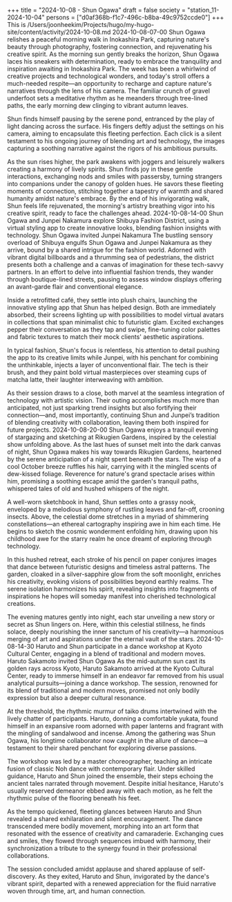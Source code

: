 +++
title = "2024-10-08 - Shun Ogawa"
draft = false
society = "station_11-2024-10-04"
persons = ["d0af368b-f1c7-496c-b8ba-49c9752ccde0"]
+++
This is /Users/joonheekim/Projects/hugo/my-hugo-site/content/activity/2024-10-08.md
2024-10-08-07-00
Shun Ogawa relishes a peaceful morning walk in Inokashira Park, capturing nature's beauty through photography, fostering connection, and rejuvenating his creative spirit.
As the morning sun gently breaks the horizon, Shun Ogawa laces his sneakers with determination, ready to embrace the tranquility and inspiration awaiting in Inokashira Park. The week has been a whirlwind of creative projects and technological wonders, and today's stroll offers a much-needed respite—an opportunity to recharge and capture nature's narratives through the lens of his camera. The familiar crunch of gravel underfoot sets a meditative rhythm as he meanders through tree-lined paths, the early morning dew clinging to vibrant autumn leaves.

Shun finds himself pausing by the serene pond, entranced by the play of light dancing across the surface. His fingers deftly adjust the settings on his camera, aiming to encapsulate this fleeting perfection. Each click is a silent testament to his ongoing journey of blending art and technology, the images capturing a soothing narrative against the rigors of his ambitious pursuits.

As the sun rises higher, the park awakens with joggers and leisurely walkers creating a harmony of lively spirits. Shun finds joy in these gentle interactions, exchanging nods and smiles with passersby, turning strangers into companions under the canopy of golden hues. He savors these fleeting moments of connection, stitching together a tapestry of warmth and shared humanity amidst nature's embrace. By the end of his invigorating walk, Shun feels life rejuvenated, the morning's artistry breathing vigor into his creative spirit, ready to face the challenges ahead.
2024-10-08-14-00
Shun Ogawa and Junpei Nakamura explore Shibuya Fashion District, using a virtual styling app to create innovative looks, blending fashion insights with technology.
Shun Ogawa invited Junpei Nakamura
The bustling sensory overload of Shibuya engulfs Shun Ogawa and Junpei Nakamura as they arrive, bound by a shared intrigue for the fashion world. Adorned with vibrant digital billboards and a thrumming sea of pedestrians, the district presents both a challenge and a canvas of imagination for these tech-savvy partners. In an effort to delve into influential fashion trends, they wander through boutique-lined streets, pausing to assess window displays offering an avant-garde flair and conventional elegance.

Inside a retrofitted café, they settle into plush chairs, launching the innovative styling app that Shun has helped design. Both are immediately absorbed, their screens lighting up with possibilities to model virtual avatars in collections that span minimalist chic to futuristic glam. Excited exchanges pepper their conversation as they tap and swipe, fine-tuning color palettes and fabric textures to match their mock clients' aesthetic aspirations.

In typical fashion, Shun's focus is relentless, his attention to detail pushing the app to its creative limits while Junpei, with his penchant for combining the unthinkable, injects a layer of unconventional flair. The tech is their brush, and they paint bold virtual masterpieces over steaming cups of matcha latte, their laughter interweaving with ambition.

As their session draws to a close, both marvel at the seamless integration of technology with artistic vision. Their outing accomplishes much more than anticipated, not just sparking trend insights but also fortifying their connection—and, most importantly, continuing Shun and Junpei’s tradition of blending creativity with collaboration, leaving them both inspired for future projects.
2024-10-08-20-00
Shun Ogawa enjoys a tranquil evening of stargazing and sketching at Rikugien Gardens, inspired by the celestial show unfolding above.
As the last hues of sunset melt into the dark canvas of night, Shun Ogawa makes his way towards Rikugien Gardens, heartened by the serene anticipation of a night spent beneath the stars. The wisp of a cool October breeze ruffles his hair, carrying with it the mingled scents of dew-kissed foliage. Reverence for nature's grand spectacle arises within him, promising a soothing escape amid the garden's tranquil paths, whispered tales of old and hushed whispers of the night.

A well-worn sketchbook in hand, Shun settles onto a grassy nook, enveloped by a melodious symphony of rustling leaves and far-off, crooning insects. Above, the celestial dome stretches in a myriad of shimmering constellations—an ethereal cartography inspiring awe in him each time. He begins to sketch the cosmic wonderment enfolding him, drawing upon his childhood awe for the starry realm he once dreamt of exploring through technology.

In this hushed retreat, each stroke of his pencil on paper conjures images that dance between futuristic designs and timeless astral patterns. The garden, cloaked in a silver-sapphire glow from the soft moonlight, enriches his creativity, evoking visions of possibilities beyond earthly realms. The serene isolation harmonizes his spirit, revealing insights into fragments of inspirations he hopes will someday manifest into cherished technological creations.

The evening matures gently into night, each star unveiling a new story or secret as Shun lingers on. Here, within this celestial stillness, he finds solace, deeply nourishing the inner sanctum of his creativity—a harmonious merging of art and aspirations under the eternal vault of the stars.
2024-10-08-14-30
Haruto and Shun participate in a dance workshop at Kyoto Cultural Center, engaging in a blend of traditional and modern moves.
Haruto Sakamoto invited Shun Ogawa
As the mid-autumn sun cast its golden rays across Kyoto, Haruto Sakamoto arrived at the Kyoto Cultural Center, ready to immerse himself in an endeavor far removed from his usual analytical pursuits—joining a dance workshop. The session, renowned for its blend of traditional and modern moves, promised not only bodily expression but also a deeper cultural resonance.

At the threshold, the rhythmic murmur of taiko drums intertwined with the lively chatter of participants. Haruto, donning a comfortable yukata, found himself in an expansive room adorned with paper lanterns and fragrant with the mingling of sandalwood and incense. Among the gathering was Shun Ogawa, his longtime collaborator now caught in the allure of dance—a testament to their shared penchant for exploring diverse passions.

The workshop was led by a master choreographer, teaching an intricate fusion of classic Noh dance with contemporary flair. Under skilled guidance, Haruto and Shun joined the ensemble, their steps echoing the ancient tales narrated through movement. Despite initial hesitance, Haruto's usually reserved demeanor ebbed away with each motion, as he felt the rhythmic pulse of the flooring beneath his feet.

As the tempo quickened, fleeting glances between Haruto and Shun revealed a shared exhilaration and silent encouragement. The dance transcended mere bodily movement, morphing into an art form that resonated with the essence of creativity and camaraderie. Exchanging cues and smiles, they flowed through sequences imbued with harmony, their synchronization a tribute to the synergy found in their professional collaborations.

The session concluded amidst applause and shared applause of self-discovery. As they exited, Haruto and Shun, invigorated by the dance's vibrant spirit, departed with a renewed appreciation for the fluid narrative woven through time, art, and human connection.
